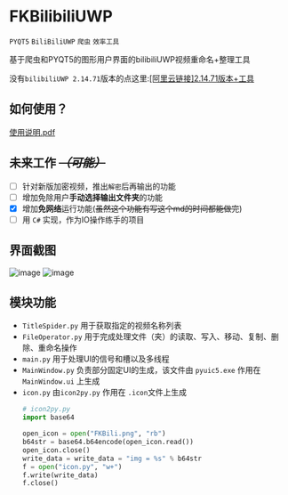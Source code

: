 FKBilibiliUWP
=======================
  `PYQT5` `BiliBiliUWP` `爬虫` `效率工具`   
  
  基于爬虫和PYQT5的图形用户界面的bilibiliUWP视频重命名+整理工具

没有`bilibiliUWP 2.14.71`版本的点这里:[[阿里云链接]2.14.71版本+工具 ](https://www.aliyundrive.com/s/NxkGviXv4aD "点击跳转")

## 如何使用？
  [使用说明.pdf](https://github.com/love-in-cpp/FKBilibiliUWP/files/8967723/default.pdf)  

## 未来工作 ~~***（可能）***~~

* [ ] 针对新版加密视频，推出`解密`后再输出的功能  
* [ ] 增加免除用户**手动选择输出文件夹**的功能  
* [x] 增加**免网络**运行功能(~~虽然这个功能有写这个md的时间都能做完~~)  
* [ ] 用 ``C#`` 实现，作为IO操作练手的项目

## 界面截图
![image](https://user-images.githubusercontent.com/59083942/175336107-07e9105b-483d-4d4b-a081-54ab78cb21a2.png)
![image](https://user-images.githubusercontent.com/59083942/175336254-3a883510-5f75-4099-aac8-0590cddbaa93.png)

## 模块功能
* `TitleSpider.py` 用于获取指定的视频名称列表
* `FileOperator.py` 用于完成处理文件（夹）的读取、写入、移动、复制、删除、重命名操作
* `main.py` 用于处理UI的信号和槽以及多线程
* `MainWindow.py` 负责部分固定UI的生成，该文件由 `pyuic5.exe` 作用在 `MainWindow.ui` 上生成
* `icon.py` 由`icon2py.py` 作用在 `.icon`文件上生成
  ```Python
  # icon2py.py
  import base64
  
  open_icon = open("FKBili.png", "rb")
  b64str = base64.b64encode(open_icon.read())
  open_icon.close()
  write_data = write_data = "img = %s" % b64str
  f = open("icon.py", "w+")
  f.write(write_data)
  f.close()
  ```
